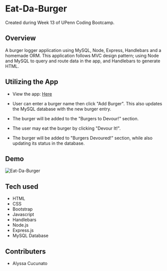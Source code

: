 # Eat-Da-Burger

Created during Week 13 of UPenn Coding Bootcamp.

## Overview

A burger logger application using MySQL, Node, Express, Handlebars and a homemade ORM. This application follows MVC design pattern; using Node and MySQL to query and route data in the app, and Handlebars to generate HTML.

## Utilizing the App

- View the app: [Here](htt "Here")

- User can enter a burger name then click "Add Burger". This also updates the MySQL database with the new burger entry.
- The burger will be added to the "Burgers to Devour!" section.
- The user may eat the burger by clicking "Devour It!".
- The burger will be added to "Burgers Devoured!" section, while also updating its status in the database.

## Demo

![Eat-Da-Burger](public/assets/img/burgergif.gif "Eat-da-burger gif")

## Tech used

- HTML
- CSS
- Bootstrap
- Javascript
- Handlebars
- Node.js
- Express.js
- MySQL Database

## Contributers

- Alyssa Cucunato
